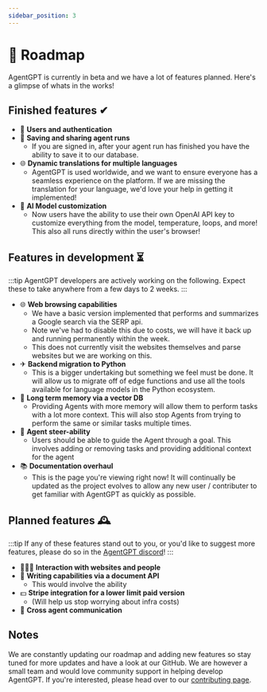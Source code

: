 ```yaml
---
sidebar_position: 3
---
```


# 🚀 Roadmap

AgentGPT is currently in beta and we have a lot of features planned. Here's a glimpse of whats in the works!

## Finished features ✔

- 🔐 **Users and authentication**
- 💾 **Saving and sharing agent runs**
  - If you are signed in, after your agent run has finished you have the ability to save it to our database.
- 🌐 **Dynamic translations for multiple languages**
  - AgentGPT is used worldwide, and we want to ensure everyone has a seamless experience on the platform. If we are
    missing the translation for your language, we'd love your help in getting it implemented!
- 🤖 **AI Model customization**
  - Now users have the ability to use their own OpenAI API key to customize everything from the model, temperature,
    loops, and more! This also all runs directly within the user's browser!

## Features in development ⏳

:::tip
AgentGPT developers are actively working on the following. Expect these to take anywhere from a few days to 2 weeks.
:::

- 🌐 **Web browsing capabilities**
  - We have a basic version implemented that performs and summarizes a Google search via the SERP api.
  - Note we've had to disable this due to costs, we will have it back up and running permanently within the week.
  - This does not currently visit the websites themselves and parse websites but we are working on this.
- ✈ **Backend migration to Python**
  - This is a bigger undertaking but something we feel must be done. It will allow us to migrate off of edge functions
    and use all the tools available for language models in the Python ecosystem.
- 🧠 **Long term memory via a vector DB**
  - Providing Agents with more memory will allow them to perform tasks with a lot more context. This will also stop
    Agents from trying to perform the same or similar tasks multiple times.
- 🤖 **Agent steer-ability**
  - Users should be able to guide the Agent through a goal. This involves adding or removing tasks and providing
    additional context for the agent
- 📚 **Documentation overhaul**
  - This is the page you're viewing right now! It will continually be updated as the project evolves to allow any new
    user / contributer to get familiar with AgentGPT as quickly as possible.

## Planned features 🕰️

:::tip
If any of these features stand out to you, or you'd like to suggest more features, please do so in
the [AgentGPT discord](https://discord.gg/jdSBAnmdnY)!
:::

- 👨‍👩‍👦 **Interaction with websites and people**
- 📄 **Writing capabilities via a document API**
  - This would involve the ability
- 💵 **Stripe integration for a lower limit paid version**
  - (Will help us stop worrying about infra costs)
- 🤖 **Cross agent communication**

## Notes

We are constantly updating our roadmap and adding new features so stay tuned for more updates and have a look at our
GitHub.
We are however a small team and would love community support in helping develop AgentGPT. If you're interested, please
head over to our [contributing page](/contributing).
